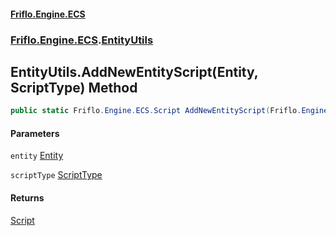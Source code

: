 #### [Friflo.Engine.ECS](index.md 'index')
### [Friflo.Engine.ECS](Friflo.Engine.ECS.md 'Friflo.Engine.ECS').[EntityUtils](EntityUtils.md 'Friflo.Engine.ECS.EntityUtils')

## EntityUtils.AddNewEntityScript(Entity, ScriptType) Method

```csharp
public static Friflo.Engine.ECS.Script AddNewEntityScript(Friflo.Engine.ECS.Entity entity, Friflo.Engine.ECS.ScriptType scriptType);
```
#### Parameters

<a name='Friflo.Engine.ECS.EntityUtils.AddNewEntityScript(Friflo.Engine.ECS.Entity,Friflo.Engine.ECS.ScriptType).entity'></a>

`entity` [Entity](Entity.md 'Friflo.Engine.ECS.Entity')

<a name='Friflo.Engine.ECS.EntityUtils.AddNewEntityScript(Friflo.Engine.ECS.Entity,Friflo.Engine.ECS.ScriptType).scriptType'></a>

`scriptType` [ScriptType](ScriptType.md 'Friflo.Engine.ECS.ScriptType')

#### Returns
[Script](Script.md 'Friflo.Engine.ECS.Script')